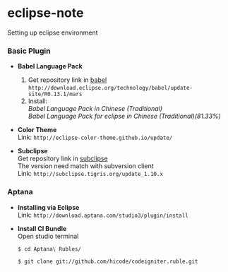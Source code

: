 # eclipse-note
Setting up eclipse environment

### Basic Plugin
* __Babel Language Pack__
    1. Get repository link in [babel](http://www.eclipse.org/babel/downloads.php)<br>
        `http://download.eclipse.org/technology/babel/update-site/R0.13.1/mars`
    2. Install:<br>
        _Babel Language Pack in Chinese (Traditional)_ <br>
        _Babel Language Pack for eclipse in Chinese (Traditional)(81.33%)_

* __Color Theme__
    <br>Link: `http://eclipse-color-theme.github.io/update/`

* __Subclipse__
    <br>Get repository link in [subclipse](http://subclipse.tigris.org/)<br>
    The version need match with subversion client<br>
    Link: `http://subclipse.tigris.org/update_1.10.x`

### Aptana
* __Installing via Eclipse__
    <br>Link: `http://download.aptana.com/studio3/plugin/install`

* __Install CI Bundle__
    <br>
    Open studio terminal<br>
    ```bash
    $ cd Aptana\ Rubles/
    
    $ git clone git://github.com/hicode/codeigniter.ruble.git
    ```    
